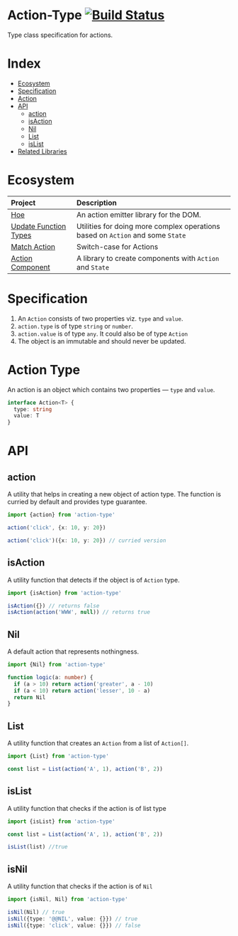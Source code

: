 # Action-Type [![Build Status](https://travis-ci.com/tusharmath/action-type.svg?branch=master)](https://travis-ci.com/tusharmath/action-type)

Type class specification for actions.

# Index

- [Ecosystem](#ecosystem)
- [Specification](#specification)
- [Action](#action-type)
- [API](#api)
  - [action](#action)
  - [isAction](#isaction)
  - [Nil](#nil)
  - [List](#list)
  - [isList](#islist)
- [Related Libraries](#related-libraries)

# Ecosystem

| Project                 | Description                                                                    |
| :---------------------- | :----------------------------------------------------------------------------- |
| [Hoe]                   | An action emitter library for the DOM.                                         |
| [Update Function Types] | Utilities for doing more complex operations based on `Action` and some `State` |
| [Match Action]          | Switch-case for Actions                                                        |
| [Action Component]      | A library to create components with `Action` and `State`                       |

[hoe]: https://github.com/tusharmath/hoe
[update function types]: https://github.com/tusharmath/update-function-types
[match action]: https://github.com/tusharmath/match-action
[action component]: https://github.com/tusharmath/action-component

# Specification

1.  An `Action` consists of two properties viz. `type` and `value`.
2.  `action.type` is of type `string` or `number`.
3.  `action.value` is of type `any`. It could also be of type `Action`
4.  The object is an immutable and should never be updated.

# Action Type

An action is an object which contains two properties — `type` and `value`.

```ts
interface Action<T> {
  type: string
  value: T
}
```

# API

## action

A utility that helps in creating a new object of action type. The function is curried by default and provides type guarantee.

```ts
import {action} from 'action-type'

action('click', {x: 10, y: 20})

action('click')({x: 10, y: 20}) // curried version
```

## isAction

A utility function that detects if the object is of `Action` type.

```ts
import {isAction} from 'action-type'

isAction({}) // returns false
isAction(action('WWW', null)) // returns true
```

## Nil

A default action that represents nothingness.

```ts
import {Nil} from 'action-type'

function logic(a: number) {
  if (a > 10) return action('greater', a - 10)
  if (a < 10) return action('lesser', 10 - a)
  return Nil
}
```

## List

A utility function that creates an `Action` from a list of `Action[]`.

```ts
import {List} from 'action-type'

const list = List(action('A', 1), action('B', 2))
```

## isList

A utility function that checks if the action is of list type

```ts
import {isList} from 'action-type'

const list = List(action('A', 1), action('B', 2))

isList(list) //true
```

## isNil

A utility function that checks if the action is of `Nil`

```ts
import {isNil, Nil} from 'action-type'

isNil(Nil) // true
isNil({type: '@@NIL', value: {}}) // true
isNil({type: 'click', value: {}}) // false
```
